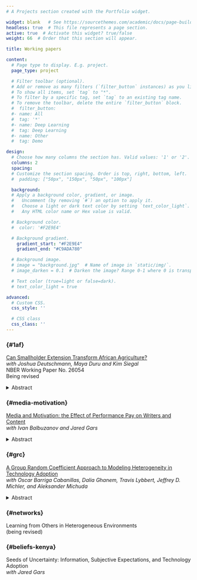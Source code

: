 ```yaml
---
# A Projects section created with the Portfolio widget.

widget: blank   # See https://sourcethemes.com/academic/docs/page-builder/
headless: true  # This file represents a page section.
active: true  # Activate this widget? true/false
weight: 66  # Order that this section will appear.

title: Working papers

content:
  # Page type to display. E.g. project.
  page_type: project

  # Filter toolbar (optional).
  # Add or remove as many filters (`filter_button` instances) as you like.
  # To show all items, set `tag` to "*".
  # To filter by a specific tag, set `tag` to an existing tag name.
  # To remove the toolbar, delete the entire `filter_button` block.
  #  filter_button:
  #- name: All
  #  tag: '*'
  #- name: Deep Learning
  #  tag: Deep Learning
  #- name: Other
  #  tag: Demo

design:
  # Choose how many columns the section has. Valid values: '1' or '2'.
  columns: 2
  spacing:
  # Customize the section spacing. Order is top, right, bottom, left.
  #  padding: ["50px", "150px", "50px", "100px"]

  background:
  # Apply a background color, gradient, or image.
  #   Uncomment (by removing `#`) an option to apply it.
  #   Choose a light or dark text color by setting `text_color_light`.
  #   Any HTML color name or Hex value is valid.

  # Background color.
  #  color: '#F2E9E4'

  # Background gradient.
    gradient_start: "#F2E9E4"
    gradient_end: "#C9ADA780"

  # Background image.
  # image = "background.jpg"  # Name of image in `static/img/`.
  # image_darken = 0.1  # Darken the image? Range 0-1 where 0 is transparent and 1 is opaque.

  # Text color (true=light or false=dark).
  # text_color_light = true  

advanced:
  # Custom CSS.
  css_style: ''

  # CSS class
  css_class: ''
---
```


### {#1af}
[Can Smallholder Extension Transform African Agriculture?](https://www.nber.org/papers/w26054)<br>
_with Joshua Deutschmann, Maya Duru and Kim Siegal_ <br>
NBER Working Paper No. 26054
<br>
Being revised
<details><summary>Abstract</summary>
  Agricultural productivity in Sub-Saharan Africa lags behind all
  other regions of the world. Decades of investment in agricultural research and extension have yielded more
  evidence on what fails than on what works---especially for the small-scale producers
  who dominate the sector.
  We study a program that targets multiple constraints to productivity at   once,
  similar to anti-poverty "graduation" interventions. Analyzing a randomized   controlled trial in western
  Kenya, we find that participation causes statistically and economically
  significant gains in output, yields, and profits. In our preferred
  specification, the program increases maize production by 26% and profits by
  16%. The program increases yields uniformly across the sample,
  while treatment effects on total output and profit impacts are slightly
  attenuated at the top end of the distribution.
  </details>

### {#media-motivation}
[Media and Motivation: the Effect of Performance Pay on Writers and Content](files/BGT2020.pdf)<br>
_with Ivan Balbuzanov and Jared Gars_
  <details><summary>Abstract</summary>
  We study how incentives for journalists affect the quantity, quality, and composition of online
  media content. We report results from a field experiment within an online news firm in Kenya.
  Writers were randomly allocated to earn a piece-rate per article published or to a pay-per-view
  (PPV) contract. The PPV contract induced writers to produce more "popular" articles, but
  writers chose to submit fewer articles. Specifically, the PPV contract resulted in a 120% increase
  in total pageviews, a 180% increase in pageviews per article, and a 40% reduction in the number
  of articles produced. In line with our theoretical predictions, the effect on article quantity
  is concentrated among risk averse writers. Further, when given a choice, risk-averse writers
  tend to select out of the output-based contract. We also document changes along multiple
  non-incentivized dimensions of news production: writers shift away from producing local news
  towards national-level news. We see limited changes in article quality or in the prevalence of
  clickbait. Our study suggests that output-based incentive contracts have substantial implications
  for journalists' effort and content choices, and more broadly for selection into risky "gig work."
  </details>

### {#grc}
[A Group Random Coefficient Approach to Modeling Heterogeneity in Technology Adoption](files/TGBLMM2020)<br>
_with Oscar Barriga Cabanillas, Dalia Ghanem, Travis Lybbert, Jeffrey D. Michler, and Aleksander Michuda_
  <details><summary>Abstract</summary>
  Our paper revisits the econometric model that Suri (2011) (S2011) used in her study of heterogeneous returns to agricultural technology adoption. We propose an alternative group random coefficient (GRC) estimation strategy and revisit the empirical puzzle of why relatively
  few sub-Saharan farmers adopt modern technologies. Drawing on recent developments in the
  nonparametric panel identification literature, we start with an unrestricted GRC model that
  nonparametrically identifies the returns to adoption under time homogeneity. We show that the
  parameters of the S2011 correlated random coefficient model (CRC) can be identified from a
  restricted version of the GRC method. Specifically, the model in S2011 implies a key restriction
  that we call linearity in comparative advantage (LCA). Our unrestricted GRC model can be
  used to detect identification concerns for key structural parameters from the CRC model. We
  illustrate our method using the same data set as the original study andnd that the motivating
  empirical puzzle remains unsolved.
  </details>

### {#networks}
Learning from Others in Heterogeneous Environments <br>
(being revised)

### {#beliefs-kenya}
Seeds of Uncertainty: Information, Subjective Expectations, and Technology Adoption<br>
_with Jared Gars_
